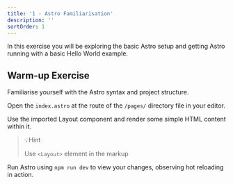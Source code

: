 ```yaml
---
title: '1 - Astro Familiarisation'
description: ''
sortOrder: 1
---
```


In this exercise you will be exploring the basic Astro setup and getting Astro running with a basic Hello World example.

## Warm-up Exercise

Familiarise yourself with the Astro syntax and project structure.

Open the `index.astro` at the route of the `/pages/` directory file in your editor.

Use the imported Layout component and render some simple HTML content within it.

> 💡Hint
>
> Use `<Layout>` element in the markup

Run Astro using `npm run dev` to view your changes, observing hot reloading in action.
